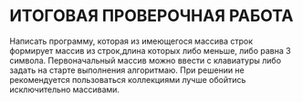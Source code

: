 # ИТОГОВАЯ ПРОВЕРОЧНАЯ РАБОТА

Написать программу, которая из имеющегося массива строк формирует массив из строк,длина которых либо меньше, либо равна 3 символа. Первоначальный массив можно ввести с 
клавиатуры либо задать на старте выполнения алгоритмаю. 
При решении не рекомендуется пользоваться коллекциями лучше обойтись исключительно массивами.
